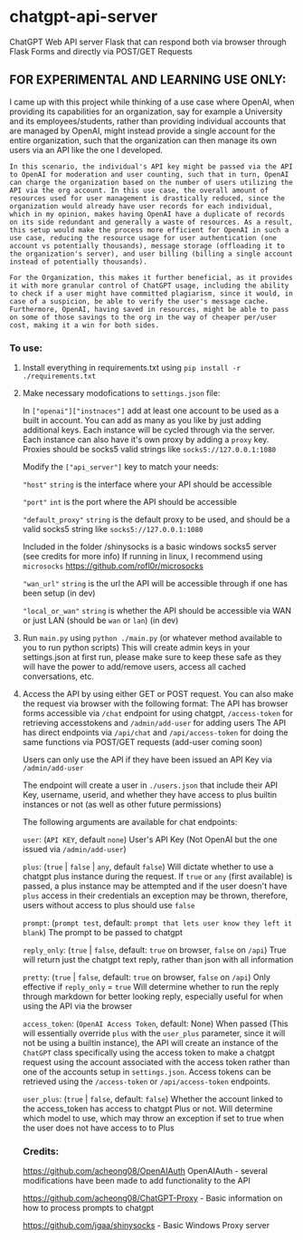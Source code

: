 # chatgpt-api-server
ChatGPT Web API server Flask that can respond both via browser through Flask Forms and directly via POST/GET Requests

## FOR EXPERIMENTAL AND LEARNING USE ONLY:
I came up with this project while thinking of a use case where OpenAI, when providing its capabilities for an organization, say for example a University and its employees/students, rather than providing individual accounts that are managed by OpenAI, might instead provide a single account for the entire organization, such that the organization can then manage its own users via an API like the one I developed. 

	In this scenario, the individual's API key might be passed via the API to OpenAI for moderation and user counting, such that in turn, OpenAI can charge the organization based on the number of users utilizing the API via the org account. In this use case, the overall amount of resources used for user management is drastically reduced, since the organization would already have user records for each individual, which in my opinion, makes having OpenAI have a duplicate of records on its side redundant and generally a waste of resources. As a result, this setup would make the process more efficient for OpenAI in such a use case, reducing the resource usage for user authentication (one account vs potentially thousands), message storage (offloading it to the organization's server), and user billing (billing a single account instead of potentially thousands).

	For the Organization, this makes it further beneficial, as it provides it with more granular control of ChatGPT usage, including the ability to check if a user might have committed plagiarism, since it would, in case of a suspicion, be able to verify the user's message cache. Furthermore, OpenAI, having saved in resources, might be able to pass on some of those savings to the org in the way of cheaper per/user cost, making it a win for both sides.

### To use:
1. Install everything in requirements.txt using `pip install -r ./requirements.txt`

2. Make necessary modofications to `settings.json` file:

	In `["openai"]["instnaces"]` add at least one account to be used as a built in account. You can add as many as you like by just adding additional keys. Each instance will be cycled through via the server.
	Each instance can also have it's own proxy by adding a `proxy` key. Proxies should be socks5 valid strings like `socks5://127.0.0.1:1080`

	Modify the `["api_server"]` key to match your needs:

	`"host"` `string` is the interface where your API should be accessible

	`"port"` `int` is the port where the API should be accessible

	`"default_proxy"` `string` is the default proxy to be used, and should be a valid socks5 string like `socks5://127.0.0.1:1080`

	Included in the folder /shinysocks is a basic windows socks5 server (see credits for more info)
	If running in linux, I recommend using `microsocks` https://github.com/rofl0r/microsocks

	`"wan_url"` `string` is the url the API will be accessible through if one has been setup (in dev)

	`"local_or_wan"` `string` is whether the API should be accessible via WAN or just LAN (should be `wan` or `lan`) (in dev)


3. Run `main.py` using `python ./main.py` (or whatever method available to you to run python scripts)
	This will create admin keys in your settings.json at first run, please make sure to keep these safe as they will have the power to add/remove users, access all cached conversations, etc.

4. Access the API by using either GET or POST request. You can also make the request via browser with the following format:
	The API has browser forms accessible via `/chat` endpoint for using chatgpt, `/access-token` for retrieving accesstokens and `/admin/add-user` for adding users
	The API has direct endpoints via `/api/chat` and `/api/access-token` for doing the same functions via POST/GET requests (add-user coming soon)

	Users can only use the API if they have been issued an API Key via `/admin/add-user`

	The endpoint will create a user in `./users.json` that include their API Key, username, userid, and whether they have access to plus builtin instances or not (as well as other future permissions)

	The following arguments are available for chat endpoints:

	`user`: (`API KEY`, default `none`) User's API Key (Not OpenAI but the one issued via `/admin/add-user`)

	`plus`: (`true` | `false` | `any`, default `false`) Will dictate whether to use a chatgpt plus instance during the request. If `true` or `any` (first available) is passed, a plus instance may be attempted and if the user doesn't have `plus` access in their credentials an exception may be thrown, therefore, users without access to plus should use `false`

	`prompt`: (`prompt test`, default: `prompt that lets user know they left it blank`) The prompt to be passed to chatgpt

	`reply_only`: (`true` | `false`, default: `true` on browser, `false` on `/api`) True will return just the chatgpt text reply, rather than json with all information

	`pretty`: (`true` | `false`, default: `true` on browser, `false` on `/api`) Only effective if `reply_only` = `true` Will determine whether to run the reply through markdown for better looking reply, especially useful for when using the API via the browser

	`access_token`: (`OpenAI Access Token`, default: None) When passed (This will essentially override `plus` with the `user_plus` parameter, since it will not be using a builtin instance), the API will create an instance of the `ChatGPT` class specifically using the access token to make a chatgpt request using the account associated with the access token rather than one of the accounts setup in `settings.json`. Access tokens can be retrieved using the `/access-token` or `/api/access-token` endpoints.

	`user_plus`: (`true` | `false`, default: `false`) Whether the account linked to the access_token has access to chatgpt Plus or not. Will determine which model to use, which may throw an exception if set to true when the user does not have access to to Plus

	### Credits:
	https://github.com/acheong08/OpenAIAuth OpenAIAuth - several modifications have been made to add functionality to the API

	https://github.com/acheong08/ChatGPT-Proxy - Basic information on how to process prompts to chatgpt
	
	https://github.com/jgaa/shinysocks - Basic Windows Proxy server



	
